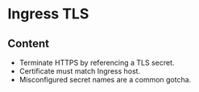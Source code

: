 # Ingress TLS

## Content

- Terminate HTTPS by referencing a TLS secret.
- Certificate must match Ingress host.
- Misconfigured secret names are a common gotcha.
